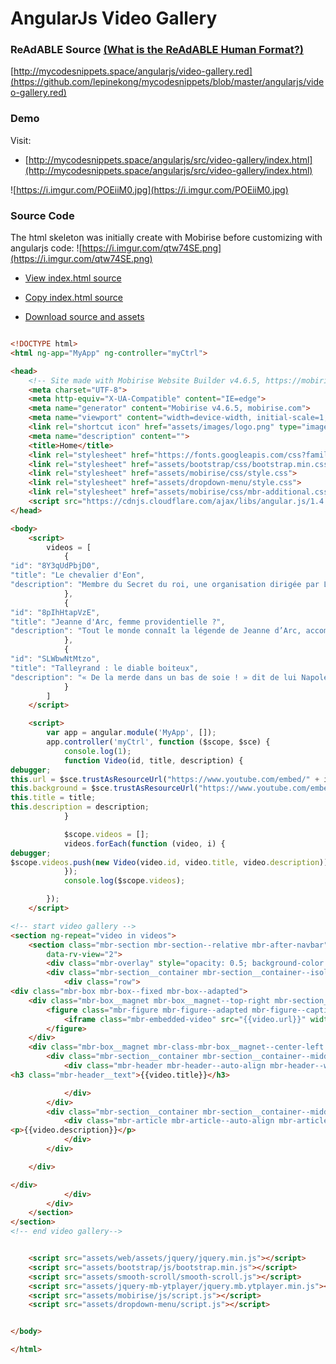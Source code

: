 
# AngularJs Video Gallery


### ReAdABLE Source [(What is the ReAdABLE Human Format?)](http://readablehumanformat.com)

[http://mycodesnippets.space/angularjs/video-gallery.red](https://github.com/lepinekong/mycodesnippets/blob/master/angularjs/video-gallery.red)


### Demo

Visit: 
- [http://mycodesnippets.space/angularjs/src/video-gallery/index.html](http://mycodesnippets.space/angularjs/src/video-gallery/index.html)
                        
![https://i.imgur.com/POEiiM0.jpg](https://i.imgur.com/POEiiM0.jpg)
                    

### Source Code

The html skeleton was initially create with Mobirise before customizing with angularjs code:
![https://i.imgur.com/qtw74SE.png](https://i.imgur.com/qtw74SE.png)
                    
- [View index.html source](https://github.com/lepinekong/mycodesnippets/blob/master/redlang/src/video-gallery/index.html)
                        
- [Copy index.html source](https://raw.githubusercontent.com/lepinekong/mycodesnippets/master/redlang/src/video-gallery/index.html)
                        
- [Download source and assets](https://github.com/lepinekong/mycodesnippets/blob/master/redlang/src/video-gallery.zip)
                        


```html

<!DOCTYPE html>
<html ng-app="MyApp" ng-controller="myCtrl">

<head>
    <!-- Site made with Mobirise Website Builder v4.6.5, https://mobirise.com -->
    <meta charset="UTF-8">
    <meta http-equiv="X-UA-Compatible" content="IE=edge">
    <meta name="generator" content="Mobirise v4.6.5, mobirise.com">
    <meta name="viewport" content="width=device-width, initial-scale=1, minimum-scale=1">
    <link rel="shortcut icon" href="assets/images/logo.png" type="image/x-icon">
    <meta name="description" content="">
    <title>Home</title>
    <link rel="stylesheet" href="https://fonts.googleapis.com/css?family=Roboto:700,400&subset=cyrillic,latin,greek,vietnamese">
    <link rel="stylesheet" href="assets/bootstrap/css/bootstrap.min.css">
    <link rel="stylesheet" href="assets/mobirise/css/style.css">
    <link rel="stylesheet" href="assets/dropdown-menu/style.css">
    <link rel="stylesheet" href="assets/mobirise/css/mbr-additional.css" type="text/css">
    <script src="https://cdnjs.cloudflare.com/ajax/libs/angular.js/1.4.3/angular.min.js"></script>
</head>

<body>
    <script>
        videos = [
            {
"id": "8Y3qUdPbjD0",
"title": "Le chevalier d'Eon",
"description": "Membre du Secret du roi, une organisation dirigée par Louis XV, le chevalier d'Eon est le personnage le plus fantasque du XVIIIe siècle. Pour obtenir de hautes responsabilités, il a su séduire la monarchie. Mais il a également réussi à faire trembler le royaume, notamment en vivant un jour dans des habits d'homme et un autre dans des vêtements de femme."
            },
            {
"id": "8pIhHtapVzE",
"title": "Jeanne d'Arc, femme providentielle ?",
"description": "Tout le monde connaît la légende de Jeanne d’Arc, accomplissant son destin selon la volonté de Dieu. Mais qui connaît le personnage de Yolande d’Aragon, la belle-mère de Charles VII ? Oubliée de l’Histoire, on retrouve pourtant son nom à toutes les étapes du mythe Jeanne d’Arc."
            },
            {
"id": "SLWbwNtMtzo",
"title": "Talleyrand : le diable boiteux",
"description": "« De la merde dans un bas de soie ! » dit de lui Napoléon qui l’a pourtant utilisé comme bien des régimes qui l’ont précédé... et qui lui succèderont. Il faut dire que le prince de Talleyrand, aussi évêque d’Autun, alors qu’il a dégrafé plus de jupons que de soutanes, est un diplomate aux talents partout reconnus sur la planète."
            }
        ]
    </script>

    <script>
        var app = angular.module('MyApp', []);
        app.controller('myCtrl', function ($scope, $sce) {
            console.log(1);
            function Video(id, title, description) {
debugger;
this.url = $sce.trustAsResourceUrl("https://www.youtube.com/embed/" + id + "?rel=0&amp;amp;showinfo=0&amp;autoplay=0&amp;loop=0");
this.background = $sce.trustAsResourceUrl("https://www.youtube.com/embed/" + id + "?rel=0&amp;amp;showinfo=0&amp;autoplay=0&amp;loop=0");
this.title = title;
this.description = description;
            }

            $scope.videos = [];
            videos.forEach(function (video, i) {
debugger;
$scope.videos.push(new Video(video.id, video.title, video.description));
            });
            console.log($scope.videos);

        });
    </script>

<!-- start video gallery -->
<section ng-repeat="video in videos">
    <section class="mbr-section mbr-section--relative mbr-after-navbar" id="msg-box5-1" data-bg-video="{{video.background}}"
        data-rv-view="2">
        <div class="mbr-overlay" style="opacity: 0.5; background-color: rgb(34, 34, 34);"></div>
        <div class="mbr-section__container mbr-section__container--isolated container" style="padding-top: 93px; padding-bottom: 93px;">
            <div class="row">
<div class="mbr-box mbr-box--fixed mbr-box--adapted">
    <div class="mbr-box__magnet mbr-box__magnet--top-right mbr-section__left col-sm-6 image-size" style="width: 50%;">
        <figure class="mbr-figure mbr-figure--adapted mbr-figure--caption-inside-bottom mbr-figure--full-width">
            <iframe class="mbr-embedded-video" src="{{video.url}}" width="1280" height="720" frameborder="0" allowfullscreen></iframe>
        </figure>
    </div>
    <div class="mbr-box__magnet mbr-class-mbr-box__magnet--center-left col-sm-6 content-size mbr-section__right">
        <div class="mbr-section__container mbr-section__container--middle">
            <div class="mbr-header mbr-header--auto-align mbr-header--wysiwyg">
<h3 class="mbr-header__text">{{video.title}}</h3>

            </div>
        </div>
        <div class="mbr-section__container mbr-section__container--middle">
            <div class="mbr-article mbr-article--auto-align mbr-article--wysiwyg">
<p>{{video.description}}</p>
            </div>
        </div>

    </div>

</div>
            </div>
        </div>
    </section>
</section>
<!-- end video gallery-->


    <script src="assets/web/assets/jquery/jquery.min.js"></script>
    <script src="assets/bootstrap/js/bootstrap.min.js"></script>
    <script src="assets/smooth-scroll/smooth-scroll.js"></script>
    <script src="assets/jquery-mb-ytplayer/jquery.mb.ytplayer.min.js"></script>
    <script src="assets/mobirise/js/script.js"></script>
    <script src="assets/dropdown-menu/script.js"></script>


</body>

</html>
        
```


